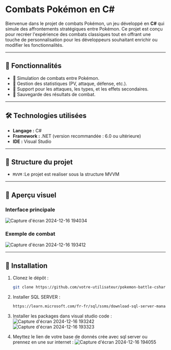 # Combats Pokémon en C#

Bienvenue dans le projet de combats Pokémon, un jeu développé en **C#** qui simule des affrontements stratégiques entre Pokémon. Ce projet est conçu pour recréer l'expérience des combats classiques tout en offrant une touche de personnalisation pour les développeurs souhaitant enrichir ou modifier les fonctionnalités.

---

## 📜 Fonctionnalités

- 🌟 Simulation de combats entre Pokémon.
- 🔢 Gestion des statistiques (PV, attaque, défense, etc.).
- 🔄 Support pour les attaques, les types, et les effets secondaires.
- 💾 Sauvegarde des résultats de combat.

---

## 🛠️ Technologies utilisées

- **Langage :** C#
- **Framework :** .NET (version recommandée : 6.0 ou ultérieure)
- **IDE :** Visual Studio

---

## 📂 Structure du projet

- `MVVM` :Le projet est realiser sous la structure MVVM
---

## 📸 Aperçu visuel

### Interface principale
![Capture d'écran 2024-12-16 194034](https://github.com/user-attachments/assets/b195dfe8-60cc-404f-9eb9-c3ef8242784a)

### Exemple de combat
![Capture d'écran 2024-12-16 193412](https://github.com/user-attachments/assets/0763fc50-b127-4f71-90cf-d72a5522b628)

---

## 🚀 Installation

1. Clonez le dépôt :
   ```bash
   git clone https://github.com/votre-utilisateur/pokemon-battle-csharp.git

2. Installer SQL SERVER :
     ```bash
     https://learn.microsoft.com/fr-fr/sql/ssms/download-sql-server-management-studio-ssms?view=sql-server-ver16

3. Installer les packages dans visual studio code :
![Capture d'écran 2024-12-16 193242](https://github.com/user-attachments/assets/83c46913-9a40-4b7b-9d74-01305a9a118f)
![Capture d'écran 2024-12-16 193323](https://github.com/user-attachments/assets/7a90f996-50de-4181-bc49-1af87afc0f76)

4. Meyttez le lien de votre base de donnés crée avec sql server ou prennez en une sur internet :
   ![Capture d'écran 2024-12-16 194055](https://github.com/user-attachments/assets/8392e626-0fd9-47bb-8231-6e1d88f668ab)

